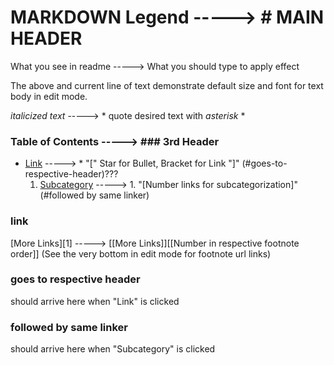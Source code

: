 # MARKDOWN Legend -----> # MAIN HEADER


What you see in readme -----> What you should type to apply effect


The above and current line of text demonstrate default size and font for text body in edit mode.


*italicized text* -----> * quote desired text with *asterisk* *


### Table of Contents -----> ### 3rd Header 
* [Link](#link) -----> * "[" Star for Bullet, Bracket for Link "]" (#goes-to-respective-header)???
  1. [Subcategory](#subcategory) -----> 1. "[Number links for subcategorization]" (#followed by same linker)  

### link
[More Links][1] -----> [[More Links]][[Number in respective footnote order]] (See the very bottom in edit mode for footnote url links)


### goes to respective header 
should arrive here when "Link" is clicked


### followed by same linker
should arrive here when "Subcategory" is clicked

